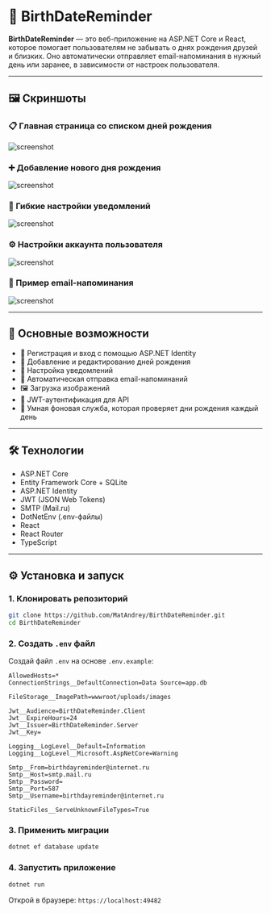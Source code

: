 ﻿# 🎉 BirthDateReminder

**BirthDateReminder** — это веб-приложение на ASP.NET Core и React, которое помогает
пользователям не забывать о днях рождения друзей и близких. Оно автоматически
отправляет email-напоминания в нужный день или заранее, в зависимости от настроек пользователя.

---

## 🖼️ Скриншоты

### 📋 Главная страница со списком дней рождения
![screenshot](screenshots/birthday-list.png)

### ➕ Добавление нового дня рождения
![screenshot](screenshots/add-birthday.png)

### 🔔 Гибкие настройки уведомлений
![screenshot](screenshots/reminders-settings.png)

### ⚙️ Настройки аккаунта пользователя
![screenshot](screenshots/user-settings.png)

### 📧 Пример email-напоминания
![screenshot](screenshots/email-preview.png)

---

## 🚀 Основные возможности

- 👤 Регистрация и вход с помощью ASP.NET Identity
- 📅 Добавление и редактирование дней рождения
- 🔔 Настройка уведомлений
- 📧 Автоматическая отправка email-напоминаний
- 🖼 Загрузка изображений 
- 🔐 JWT-аутентификация для API
- 🧠 Умная фоновая служба, которая проверяет дни рождения каждый день

---

## 🛠️ Технологии

- ASP.NET Core
- Entity Framework Core + SQLite
- ASP.NET Identity
- JWT (JSON Web Tokens)
- SMTP (Mail.ru)
- DotNetEnv (.env-файлы)
- React
- React Router
- TypeScript

---

## ⚙️ Установка и запуск

### 1. Клонировать репозиторий

```bash
git clone https://github.com/MatAndrey/BirthDateReminder.git
cd BirthDateReminder
```

### 2. Создать `.env` файл

Создай файл `.env` на основе `.env.example`:

```env
AllowedHosts=*
ConnectionStrings__DefaultConnection=Data Source=app.db

FileStorage__ImagePath=wwwroot/uploads/images

Jwt__Audience=BirthDateReminder.Client
Jwt__ExpireHours=24
Jwt__Issuer=BirthDateReminder.Server
Jwt__Key=

Logging__LogLevel__Default=Information
Logging__LogLevel__Microsoft.AspNetCore=Warning

Smtp__From=birthdayreminder@internet.ru
Smtp__Host=smtp.mail.ru
Smtp__Password=
Smtp__Port=587
Smtp__Username=birthdayreminder@internet.ru

StaticFiles__ServeUnknownFileTypes=True
```

### 3. Применить миграции

```bash
dotnet ef database update
```

### 4. Запустить приложение

```bash
dotnet run
```

Открой в браузере: `https://localhost:49482`
